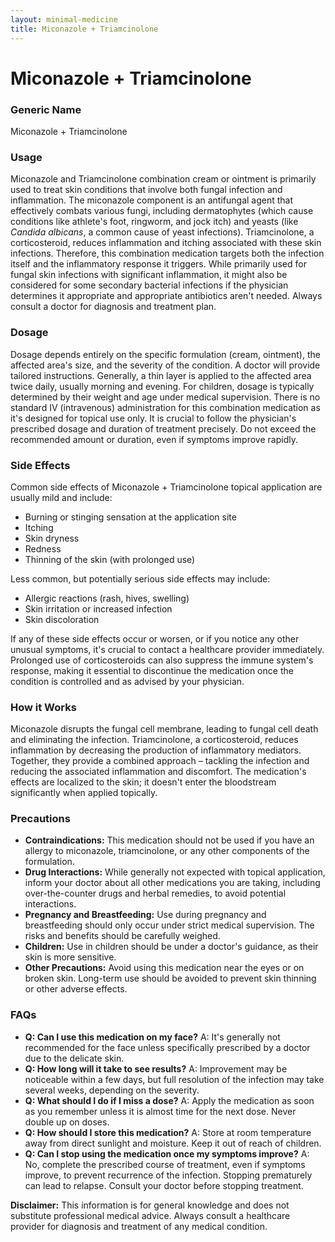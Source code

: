 ```yaml
---
layout: minimal-medicine
title: Miconazole + Triamcinolone
---
```


# Miconazole + Triamcinolone
### Generic Name
Miconazole + Triamcinolone

### Usage
Miconazole and Triamcinolone combination cream or ointment is primarily used to treat skin conditions that involve both fungal infection and inflammation.  The miconazole component is an antifungal agent that effectively combats various fungi, including dermatophytes (which cause conditions like athlete's foot, ringworm, and jock itch) and yeasts (like *Candida albicans*, a common cause of yeast infections). Triamcinolone, a corticosteroid, reduces inflammation and itching associated with these skin infections.  Therefore, this combination medication targets both the infection itself and the inflammatory response it triggers.  While primarily used for fungal skin infections with significant inflammation, it might also be considered for some secondary bacterial infections if the physician determines it appropriate and appropriate antibiotics aren't needed. Always consult a doctor for diagnosis and treatment plan.

### Dosage
Dosage depends entirely on the specific formulation (cream, ointment), the affected area's size, and the severity of the condition.  A doctor will provide tailored instructions.  Generally, a thin layer is applied to the affected area twice daily, usually morning and evening.  For children, dosage is typically determined by their weight and age under medical supervision.  There is no standard IV (intravenous) administration for this combination medication as it's designed for topical use only.  It is crucial to follow the physician's prescribed dosage and duration of treatment precisely.  Do not exceed the recommended amount or duration, even if symptoms improve rapidly.


### Side Effects
Common side effects of Miconazole + Triamcinolone topical application are usually mild and include:

* Burning or stinging sensation at the application site
* Itching
* Skin dryness
* Redness
* Thinning of the skin (with prolonged use)

Less common, but potentially serious side effects may include:

* Allergic reactions (rash, hives, swelling)
* Skin irritation or increased infection
* Skin discoloration


If any of these side effects occur or worsen, or if you notice any other unusual symptoms, it's crucial to contact a healthcare provider immediately.  Prolonged use of corticosteroids can also suppress the immune system's response, making it essential to discontinue the medication once the condition is controlled and as advised by your physician.


### How it Works
Miconazole disrupts the fungal cell membrane, leading to fungal cell death and eliminating the infection. Triamcinolone, a corticosteroid, reduces inflammation by decreasing the production of inflammatory mediators.  Together, they provide a combined approach – tackling the infection and reducing the associated inflammation and discomfort. The medication's effects are localized to the skin; it doesn't enter the bloodstream significantly when applied topically.

### Precautions
* **Contraindications:**  This medication should not be used if you have an allergy to miconazole, triamcinolone, or any other components of the formulation.
* **Drug Interactions:**  While generally not expected with topical application, inform your doctor about all other medications you are taking, including over-the-counter drugs and herbal remedies, to avoid potential interactions.
* **Pregnancy and Breastfeeding:**  Use during pregnancy and breastfeeding should only occur under strict medical supervision. The risks and benefits should be carefully weighed.
* **Children:**  Use in children should be under a doctor's guidance, as their skin is more sensitive.
* **Other Precautions:** Avoid using this medication near the eyes or on broken skin. Long-term use should be avoided to prevent skin thinning or other adverse effects.

### FAQs
* **Q: Can I use this medication on my face?** A:  It's generally not recommended for the face unless specifically prescribed by a doctor due to the delicate skin.
* **Q: How long will it take to see results?** A:  Improvement may be noticeable within a few days, but full resolution of the infection may take several weeks, depending on the severity.
* **Q: What should I do if I miss a dose?** A: Apply the medication as soon as you remember unless it is almost time for the next dose.  Never double up on doses.
* **Q: How should I store this medication?** A: Store at room temperature away from direct sunlight and moisture. Keep it out of reach of children.
* **Q: Can I stop using the medication once my symptoms improve?** A:  No, complete the prescribed course of treatment, even if symptoms improve, to prevent recurrence of the infection.  Stopping prematurely can lead to relapse.  Consult your doctor before stopping treatment.

**Disclaimer:** This information is for general knowledge and does not substitute professional medical advice. Always consult a healthcare provider for diagnosis and treatment of any medical condition.

